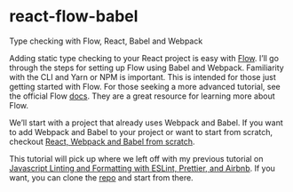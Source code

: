 # react-flow-babel

Type checking with Flow, React, Babel and Webpack

Adding static type checking to your React project is easy with [Flow](https://flow.org/).
I’ll go through the steps for setting up Flow using Babel and Webpack.
Familiarity with the CLI and Yarn or NPM is important.
This is intended for those just getting started with Flow.
For those seeking a more advanced tutorial, see the official Flow [docs](https://flow.org/en/docs/).
They are a great resource for learning more about Flow.

We’ll start with a project that already uses Webpack and Babel.
If you want to add Webpack and Babel to your project or want to start from scratch,
checkout [React, Webpack and Babel from scratch](https://medium.com/@joshuacrass/react-webpack-and-babel-from-scratch-7aea5e768945).

This tutorial will pick up where we left off with my previous tutorial on
[Javascript Linting and Formatting with ESLint, Prettier, and Airbnb](https://medium.com/@joshuacrass/javascript-linting-and-formatting-with-eslint-prettier-and-airbnb-30eb746db862).
If you want, you can clone the [repo](https://github.com/joshuacrass/react-eslint-prettier) and start from there.
